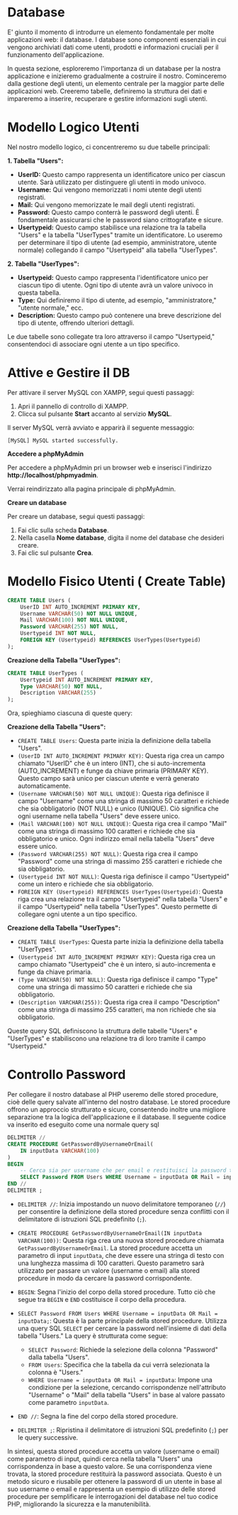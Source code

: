 # Database

E' giunto il momento di introdurre un elemento fondamentale per molte applicazioni web: il database. I database sono componenti essenziali in cui vengono archiviati dati come utenti, prodotti e informazioni cruciali per il funzionamento dell'applicazione.

In questa sezione, esploreremo l'importanza di un database per la nostra applicazione e inizieremo gradualmente a costruire il nostro. Cominceremo dalla gestione degli utenti, un elemento centrale per la maggior parte delle applicazioni web. Creeremo tabelle, definiremo la struttura dei dati e impareremo a inserire, recuperare e gestire informazioni sugli utenti.

# Modello Logico Utenti

Nel nostro modello logico, ci concentreremo su due tabelle principali:

**1. Tabella "Users":**
   - **UserID:** Questo campo rappresenta un identificatore unico per ciascun utente. Sarà utilizzato per distinguere gli utenti in modo univoco.
   - **Username:** Qui vengono memorizzati i nomi utente degli utenti registrati.
   - **Mail:** Qui vengono memorizzate le mail degli utenti registrati.
   - **Password:** Questo campo conterrà le password degli utenti. È fondamentale assicurarsi che le password siano crittografate e sicure.
   - **Usertypeid:** Questo campo stabilisce una relazione tra la tabella "Users" e la tabella "UserTypes" tramite un identificatore. Lo useremo per determinare il tipo di utente (ad esempio, amministratore, utente normale) collegando il campo "Usertypeid" alla tabella "UserTypes".

**2. Tabella "UserTypes":**
   - **Usertypeid:** Questo campo rappresenta l'identificatore unico per ciascun tipo di utente. Ogni tipo di utente avrà un valore univoco in questa tabella.
   - **Type:** Qui definiremo il tipo di utente, ad esempio, "amministratore," "utente normale," ecc.
   - **Description:** Questo campo può contenere una breve descrizione del tipo di utente, offrendo ulteriori dettagli.

Le due tabelle sono collegate tra loro attraverso il campo "Usertypeid," consentendoci di associare ogni utente a un tipo specifico.

# Attive e Gestire il DB

Per attivare il server MySQL con XAMPP, segui questi passaggi:

1. Apri il pannello di controllo di XAMPP.
2. Clicca sul pulsante **Start** accanto al servizio **MySQL**.

Il server MySQL verrà avviato e apparirà il seguente messaggio:

```
[MySQL] MySQL started successfully.
```

**Accedere a phpMyAdmin**

Per accedere a phpMyAdmin pri un browser web e inserisci l'indirizzo **http://localhost/phpmyadmin**.

Verrai reindirizzato alla pagina principale di phpMyAdmin.

**Creare un database**

Per creare un database, segui questi passaggi:

1. Fai clic sulla scheda **Database**.
2. Nella casella **Nome database**, digita il nome del database che desideri creare.
3. Fai clic sul pulsante **Crea**.


# Modello Fisico Utenti ( Create Table)

```sql
CREATE TABLE Users (
    UserID INT AUTO_INCREMENT PRIMARY KEY,
    Username VARCHAR(50) NOT NULL UNIQUE,
    Mail VARCHAR(100) NOT NULL UNIQUE,
    Password VARCHAR(255) NOT NULL,
    Usertypeid INT NOT NULL,
    FOREIGN KEY (Usertypeid) REFERENCES UserTypes(Usertypeid)
);
```

**Creazione della Tabella "UserTypes":**
```sql
CREATE TABLE UserTypes (
    Usertypeid INT AUTO_INCREMENT PRIMARY KEY,
    Type VARCHAR(50) NOT NULL,
    Description VARCHAR(255)
);
```

Ora, spieghiamo ciascuna di queste query:

**Creazione della Tabella "Users":**
- `CREATE TABLE Users`: Questa parte inizia la definizione della tabella "Users".
- `(UserID INT AUTO_INCREMENT PRIMARY KEY)`: Questa riga crea un campo chiamato "UserID" che è un intero (INT), che si auto-incrementa (AUTO_INCREMENT) e funge da chiave primaria (PRIMARY KEY). Questo campo sarà unico per ciascun utente e verrà generato automaticamente.
- `(Username VARCHAR(50) NOT NULL UNIQUE)`: Questa riga definisce il campo "Username" come una stringa di massimo 50 caratteri e richiede che sia obbligatorio (NOT NULL) e unico (UNIQUE). Ciò significa che ogni username nella tabella "Users" deve essere unico.
- `(Mail VARCHAR(100) NOT NULL UNIQUE)`: Questa riga crea il campo "Mail" come una stringa di massimo 100 caratteri e richiede che sia obbligatorio e unico. Ogni indirizzo email nella tabella "Users" deve essere unico.
- `(Password VARCHAR(255) NOT NULL)`: Questa riga crea il campo "Password" come una stringa di massimo 255 caratteri e richiede che sia obbligatorio.
- `(Usertypeid INT NOT NULL)`: Questa riga definisce il campo "Usertypeid" come un intero e richiede che sia obbligatorio.
- `FOREIGN KEY (Usertypeid) REFERENCES UserTypes(Usertypeid)`: Questa riga crea una relazione tra il campo "Usertypeid" nella tabella "Users" e il campo "Usertypeid" nella tabella "UserTypes". Questo permette di collegare ogni utente a un tipo specifico.

**Creazione della Tabella "UserTypes":**
- `CREATE TABLE UserTypes`: Questa parte inizia la definizione della tabella "UserTypes".
- `(Usertypeid INT AUTO_INCREMENT PRIMARY KEY)`: Questa riga crea un campo chiamato "Usertypeid" che è un intero, si auto-incrementa e funge da chiave primaria.
- `(Type VARCHAR(50) NOT NULL)`: Questa riga definisce il campo "Type" come una stringa di massimo 50 caratteri e richiede che sia obbligatorio.
- `(Description VARCHAR(255))`: Questa riga crea il campo "Description" come una stringa di massimo 255 caratteri, ma non richiede che sia obbligatorio.

Queste query SQL definiscono la struttura delle tabelle "Users" e "UserTypes" e stabiliscono una relazione tra di loro tramite il campo "Usertypeid." 


# Controllo Password

Per collegare il nostro database al PHP useremo delle stored procedure, cioè delle query salvate all'interno del nostro database. Le stored procedure offrono un approccio strutturato e sicuro, consentendo inoltre una migliore separazione tra la logica dell'applicazione e il database. Il seguente codice va inserito ed eseguito come una normale query sql

```sql
DELIMITER //
CREATE PROCEDURE GetPasswordByUsernameOrEmail(
    IN inputData VARCHAR(100)
)
BEGIN
    -- Cerca sia per username che per email e restituisci la password trovata
    SELECT Password FROM Users WHERE Username = inputData OR Mail = inputData;
END //
DELIMITER ;
```

- `DELIMITER //`: Inizia impostando un nuovo delimitatore temporaneo (`//`) per consentire la definizione della stored procedure senza conflitti con il delimitatore di istruzioni SQL predefinito (`;`).

- `CREATE PROCEDURE GetPasswordByUsernameOrEmail(IN inputData VARCHAR(100))`: Questa riga crea una nuova stored procedure chiamata `GetPasswordByUsernameOrEmail`. La stored procedure accetta un parametro di input `inputData`, che deve essere una stringa di testo con una lunghezza massima di 100 caratteri. Questo parametro sarà utilizzato per passare un valore (username o email) alla stored procedure in modo da cercare la password corrispondente.

- `BEGIN`: Segna l'inizio del corpo della stored procedure. Tutto ciò che segue tra `BEGIN` e `END` costituisce il corpo della procedura.

- `SELECT Password FROM Users WHERE Username = inputData OR Mail = inputData;`: Questa è la parte principale della stored procedure. Utilizza una query SQL `SELECT` per cercare la password nell'insieme di dati della tabella "Users." La query è strutturata come segue:
  - `SELECT Password`: Richiede la selezione della colonna "Password" dalla tabella "Users".
  - `FROM Users`: Specifica che la tabella da cui verrà selezionata la colonna è "Users."
  - `WHERE Username = inputData OR Mail = inputData`: Impone una condizione per la selezione, cercando corrispondenze nell'attributo "Username" o "Mail" della tabella "Users" in base al valore passato come parametro `inputData`.
  
- `END //`: Segna la fine del corpo della stored procedure.

- `DELIMITER ;`: Ripristina il delimitatore di istruzioni SQL predefinito (`;`) per le query successive.

In sintesi, questa stored procedure accetta un valore (username o email) come parametro di input, quindi cerca nella tabella "Users" una corrispondenza in base a questo valore. Se una corrispondenza viene trovata, la stored procedure restituirà la password associata. Questo è un metodo sicuro e riusabile per ottenere la password di un utente in base al suo username o email e rappresenta un esempio di utilizzo delle stored procedure per semplificare le interrogazioni del database nel tuo codice PHP, migliorando la sicurezza e la manutenibilità.
